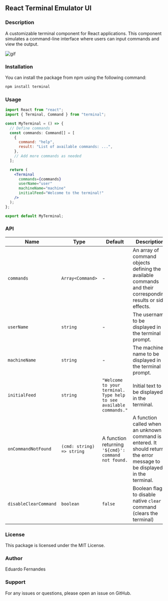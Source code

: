 ## React Terminal Emulator UI

### Description

A customizable terminal component for React applications. This component simulates a command-line interface where users can input commands and view the output.

![gif](https://github.com/token-ed/react-terminal-emulator-ui/assets/149210610/7d05f95d-090d-4b69-a43a-a58410e4c6bc)

### Installation

You can install the package from npm using the following command:

```bash
npm install terminal
```

### Usage

```jsx
import React from "react";
import { Terminal, Command } from "terminal";

const MyTerminal = () => {
  // Define commands
  const commands: Command[] = [
    {
      command: "help",
      result: "List of available commands: ...",
    },
    // Add more commands as needed
  ];

  return (
    <Terminal
      commands={commands}
      userName="user"
      machineName="machine"
      initialFeed="Welcome to the terminal!"
    />
  );
};

export default MyTerminal;
```

### API

| Name                  | Type                      | Default                                                            | Description                                                                                                               |
| --------------------- | ------------------------- | ------------------------------------------------------------------ | ------------------------------------------------------------------------------------------------------------------------- |
| `commands`            | `Array<Command>`          | -                                                                  | An array of command objects defining the available commands and their corresponding results or side effects.              |
| `userName`            | `string`                  | -                                                                  | The username to be displayed in the terminal prompt.                                                                      |
| `machineName`         | `string`                  | -                                                                  | The machine name to be displayed in the terminal prompt.                                                                  |
| `initialFeed`         | `string`                  | `"Welcome to your terminal. Type help to see available commands."` | Initial text to be displayed in the terminal.                                                                             |
| `onCommandNotFound`   | `(cmd: string) => string` | A function returning `'${cmd}': command not found.`                | A function called when an unknown command is entered. It should return the error message to be displayed in the terminal. |
| `disableClearCommand` | `boolean`                 | `false`                                                            | Boolean flag to disable native `clear` command (clears the terminal)                                                      |

### License

This package is licensed under the MIT License.

### Author

Eduardo Fernandes

### Support

For any issues or questions, please open an issue on GitHub.
